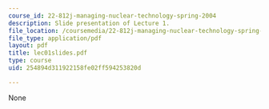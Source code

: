 ```yaml
---
course_id: 22-812j-managing-nuclear-technology-spring-2004
description: Slide presentation of Lecture 1.
file_location: /coursemedia/22-812j-managing-nuclear-technology-spring-2004/254894d311922158fe02ff594253820d_lec01slides.pdf
file_type: application/pdf
layout: pdf
title: lec01slides.pdf
type: course
uid: 254894d311922158fe02ff594253820d

---
```

None